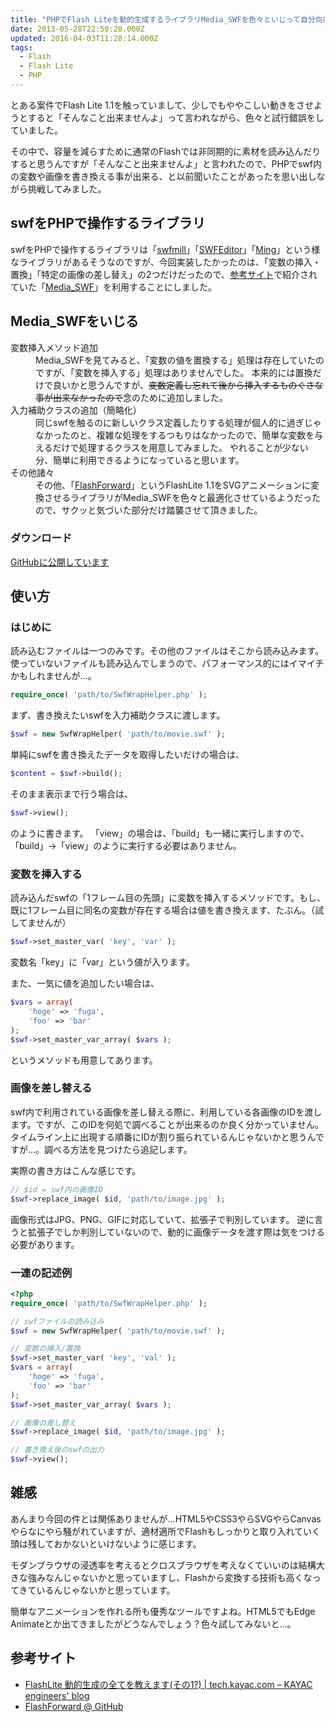 ```yaml
---
title: "PHPでFlash Liteを動的生成するライブラリMedia_SWFを色々といじって自分向けにしてみた"
date: 2013-05-28T22:50:20.000Z
updated: 2016-04-03T11:28:14.000Z
tags:
  - Flash
  - Flash Lite
  - PHP
---
```



とある案件でFlash Lite 1.1を触っていまして、少しでもややこしい動きをさせようとすると「そんなこと出来ませんよ」って言われながら、色々と試行錯誤をしていました。

その中で、容量を減らすために通常のFlashでは非同期的に素材を読み込んだりすると思うんですが「そんなこと出来ませんよ」と言われたので、PHPでswf内の変数や画像を書き換える事が出来る、と以前聞いたことがあったを思い出しながら挑戦してみました。


## swfをPHPで操作するライブラリ

swfをPHPで操作するライブラリは「[swfmill](http://swfmill.org/)」「[SWFEditor](http://sourceforge.jp/projects/swfed/)」「[Ming](http://php.net/manual/ja/ref.ming.php)」という様なライブラリがあるそうなのですが、今回実装したかったのは、「変数の挿入・置換」「特定の画像の差し替え」の2つだけだったので、[参考サイト](http://tech.kayac.com/archive/generate_flashlite_var1.html)で紹介されていた「[Media_SWF](https://github.com/ken39arg/Media_SWF)」を利用することにしました。


## Media_SWFをいじる

<dl>
<dt>変数挿入メソッド追加</dt>
<dd>Media_SWFを見てみると、「変数の値を置換する」処理は存在していたのですが、「変数を挿入する」処理はありませんでした。
本来的には置換だけで良いかと思うんですが、<del>変数定義し忘れて後から挿入するものぐさな事が出来なかったので</del>念のために追加しました。</dd>
<dt>入力補助クラスの追加（簡略化）</dt>
<dd>同じswfを触るのに新しいクラス定義したりする処理が個人的に過ぎじゃなかったのと、複雑な処理をするつもりはなかったので、簡単な変数を与えるだけで処理するクラスを用意してみました。
やれることが少ない分、簡単に利用できるようになっていると思います。</dd>
<dt>その他諸々</dt>
<dd>その他、「<a href="http://ken39arg.github.io/FlashForward/" target="_blank">FlashForward</a>」というFlashLite 1.1をSVGアニメーションに変換させるライブラリがMedia_SWFを色々と最適化させているようだったので、サクッと気づいた部分だけ踏襲させて頂きました。</dd>
</dl>

### ダウンロード

[GitHubに公開しています](https://github.com/sushat4692/Media_SWF)


## 使い方

### はじめに

読み込むファイルは一つのみです。その他のファイルはそこから読み込みます。
使っていないファイルも読み込んでしまうので、パフォーマンス的にはイマイチかもしれませんが…。

```php
require_once( 'path/to/SwfWrapHelper.php' );
```

まず、書き換えたいswfを入力補助クラスに渡します。

```php
$swf = new SwfWrapHelper( 'path/to/movie.swf' );
```

単純にswfを書き換えたデータを取得したいだけの場合は、

```php
$content = $swf->build();
```

そのまま表示まで行う場合は、

```php
$swf->view();
```

のように書きます。
「view」の場合は、「build」も一緒に実行しますので、「build」->「view」のように実行する必要はありません。

### 変数を挿入する

読み込んだswfの「1フレーム目の先頭」に変数を挿入するメソッドです。もし、既に1フレーム目に同名の変数が存在する場合は値を書き換えます、たぶん。（試してませんが）

```php
$swf->set_master_var( 'key', 'var' );
```

変数名「key」に「var」という値が入ります。

また、一気に値を追加したい場合は、

```php
$vars = array(
	'hoge' => 'fuga',
	'foo' => 'bar'
);
$swf->set_master_var_array( $vars );
```

というメソッドも用意してあります。

### 画像を差し替える

swf内で利用されている画像を差し替える際に、利用している各画像のIDを渡します。ですが、このIDを何処で調べることが出来るのか良く分かっていません。
 タイムライン上に出現する順番にIDが割り振られているんじゃないかと思うんですが…。調べる方法を見つけたら追記します。

実際の書き方はこんな感じです。

```php
// $id = swf内の画像ID
$swf->replace_image( $id, 'path/to/image.jpg' );
```

画像形式はJPG、PNG、GIFに対応していて、拡張子で判別しています。
逆に言うと拡張子でしか判別していないので、動的に画像データを渡す際は気をつける必要があります。

### 一連の記述例

```php
<?php
require_once( 'path/to/SwfWrapHelper.php' );

// swfファイルの読み込み
$swf = new SwfWrapHelper( 'path/to/movie.swf' );

// 変数の挿入/置換
$swf->set_master_var( 'key', 'val' );
$vars = array(
	'hoge' => 'fuga',
	'foo' => 'bar'
);
$swf->set_master_var_array( $vars );

// 画像の差し替え
$swf->replace_image( $id, 'path/to/image.jpg' );

// 書き換え後のswfの出力
$swf->view();
```


## 雑感

あんまり今回の件とは関係ありませんが…HTML5やCSS3やらSVGやらCanvasやらなにやら騒がれていますが、適材適所でFlashもしっかりと取り入れていく頭は残しておかないといけないように感じます。

モダンブラウザの浸透率を考えるとクロスブラウザを考えなくていいのは結構大きな強みなんじゃないかと思っていますし、Flashから変換する技術も高くなってきているんじゃないかと思っています。

簡単なアニメーションを作れる所も優秀なツールですよね。HTML5でもEdge Animateとか出てきましたがどうなんでしょう？色々試してみないと…。


## 参考サイト

- [FlashLite 動的生成の全てを教えます(その1?) | tech.kayac.com – KAYAC engineers' blog](http://tech.kayac.com/archive/generate_flashlite_var1.html)
- [FlashForward @ GitHub](http://ken39arg.github.io/FlashForward/)